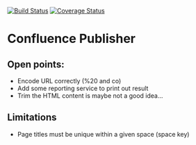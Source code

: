 [![Build Status](https://travis-ci.org/alainsahli/confluence-publisher.svg?branch=master)](https://travis-ci.org/alainsahli/confluence-publisher)
[![Coverage Status](https://coveralls.io/repos/github/alainsahli/confluence-publisher/badge.svg?branch=master)](https://coveralls.io/github/alainsahli/confluence-publisher?branch=master)
# Confluence Publisher

## Open points:
* Encode URL correctly (%20 and co)
* Add some reporting service to print out result
* Trim the HTML content is maybe not a good idea...

## Limitations
* Page titles must be unique within a given space (space key)
